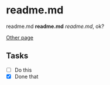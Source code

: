 # readme.md

readme.md **readme.md** _readme.md_, ok?

[Other page](other-page)

## Tasks

- [ ]  Do this
- [x]  Done that
